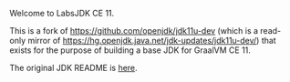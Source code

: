 Welcome to LabsJDK CE 11.

This is a fork of https://github.com/openjdk/jdk11u-dev (which is a read-only mirror of
https://hg.openjdk.java.net/jdk-updates/jdk11u-dev/) that
exists for the purpose of building a base JDK for GraalVM CE 11.

The original JDK README is [here](README).
